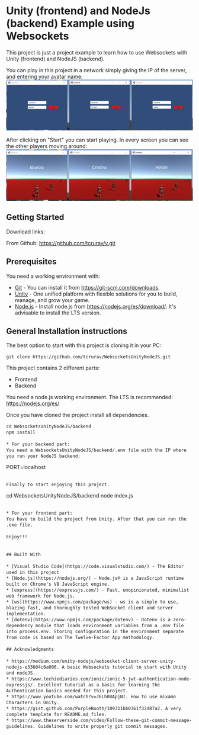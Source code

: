 # Unity (frontend) and NodeJs (backend) Example using Websockets
This project is just a project example to learn how to use Websockets with Unity (frontend) and NodeJS (backend).

You can play in this project in a network simply giving the IP of the server, and entering your avatar name: 
![screenshots](https://github.com/tcrurav/WebsocketsUnityNodeJS/blob/master/screenshots/screenshot-01.png)

After clicking on "Start" you can start playing. In every screen you can see the other players moving around:
![screenshots](https://github.com/tcrurav/WebsocketsUnityNodeJS/blob/master/screenshots/screenshot-02.png)

## Getting Started

Download links:

From Github: https://github.com/tcrurav/v.git

## Prerequisites

You need a working environment with:
* [Git](https://git-scm.com) - You can install it from https://git-scm.com/downloads.
* [Unity](https://unity.com) - One unified platform with flexible solutions for you to build, manage, and grow your game.
* [Node.js](https://nodejs.org) - Install node.js from https://nodejs.org/es/download/. It's advisable to install the LTS version.

## General Installation instructions

The best option to start with this project is cloning it in your PC:

```
git clone https://github.com/tcrurav/WebsocketsUnityNodeJS.git
```

This project contains 2 different parts:
* Frontend
* Backend

You need a node.js working environment. The LTS is recommended: https://nodejs.org/es/

Once you have cloned the project install all dependencies.

```
cd WebsocketsUnityNodeJS/backend
npm install

* For your backend part:
You need a WebsocketsUnityNodeJS/backend/.env file with the IP where you run your NodeJS backend:

```
PORT=localhost
```

Finally to start enjoying this project.

```
cd WebsocketsUnityNodeJS/backend
node index.js
```

* For your frontend part:
You have to build the project from Unity. After that you can run the .exe file.

Enjoy!!!


## Built With

* [Visual Studio Code](https://code.visualstudio.com/) - The Editor used in this project
* [Node.js](https://nodejs.org/) - Node.js® is a JavaScript runtime built on Chrome's V8 JavaScript engine.
* [express](https://expressjs.com/) - Fast, unopinionated, minimalist web framework for Node.js.
* [ws](https://www.npmjs.com/package/ws) - ws is a simple to use, blazing fast, and thoroughly tested WebSocket client and server implementation.
* [dotenv](https://www.npmjs.com/package/dotenv) - Dotenv is a zero-dependency module that loads environment variables from a .env file into process.env. Storing configuration in the environment separate from code is based on The Twelve-Factor App methodology.

## Acknowledgments

* https://medium.com/unity-nodejs/websocket-client-server-unity-nodejs-e33604c6a006. A basic Websockets tutorial to start with Unity and nodeJS.
* https://www.techiediaries.com/ionic/ionic-5-jwt-authentication-node-expressjs/. Excellent tutorial as a basis for learning the Authentication basics needed for this project.
* https://www.youtube.com/watch?v=76Lh0UApjNI. How to use mixamo Characters in Unity.
* https://gist.github.com/PurpleBooth/109311bb0361f32d87a2. A very complete template for README.md files.
* https://www.theserverside.com/video/Follow-these-git-commit-message-guidelines. Guidelines to write properly git commit messages.